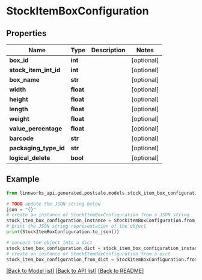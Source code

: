 # StockItemBoxConfiguration


## Properties

Name | Type | Description | Notes
------------ | ------------- | ------------- | -------------
**box_id** | **int** |  | [optional] 
**stock_item_int_id** | **int** |  | [optional] 
**box_name** | **str** |  | [optional] 
**width** | **float** |  | [optional] 
**height** | **float** |  | [optional] 
**length** | **float** |  | [optional] 
**weight** | **float** |  | [optional] 
**value_percentage** | **float** |  | [optional] 
**barcode** | **str** |  | [optional] 
**packaging_type_id** | **str** |  | [optional] 
**logical_delete** | **bool** |  | [optional] 

## Example

```python
from linnworks_api.generated.postsale.models.stock_item_box_configuration import StockItemBoxConfiguration

# TODO update the JSON string below
json = "{}"
# create an instance of StockItemBoxConfiguration from a JSON string
stock_item_box_configuration_instance = StockItemBoxConfiguration.from_json(json)
# print the JSON string representation of the object
print(StockItemBoxConfiguration.to_json())

# convert the object into a dict
stock_item_box_configuration_dict = stock_item_box_configuration_instance.to_dict()
# create an instance of StockItemBoxConfiguration from a dict
stock_item_box_configuration_from_dict = StockItemBoxConfiguration.from_dict(stock_item_box_configuration_dict)
```
[[Back to Model list]](../README.md#documentation-for-models) [[Back to API list]](../README.md#documentation-for-api-endpoints) [[Back to README]](../README.md)


